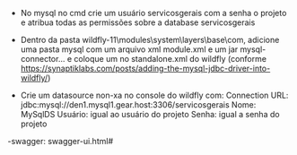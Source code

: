﻿-  No mysql no cmd crie um usuário servicosgerais com a senha o projeto e atribua todas as permissões sobre a database servicosgerais

-  Dentro da pasta wildfly-11\modules\system\layers\base\com,  adicione uma pasta mysql com um arquivo xml module.xml e um jar mysql-connector...   e coloque um <driver> no standalone.xml do wildfly (conforme https://synaptiklabs.com/posts/adding-the-mysql-jdbc-driver-into-wildfly/)

-  Crie um datasource non-xa no console do wildfly com:
	Connection URL:     jdbc:mysql://den1.mysql1.gear.host:3306/servicosgerais
	Nome: 	            MySqlDS
	Usuário:            igual ao usuário do projeto
	Senha:              igual a senha do projeto

-swagger: swagger-ui.html#